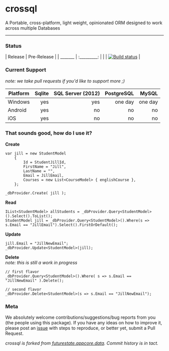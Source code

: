 crossql
============

A Portable, cross-platform, light weight, opinionated ORM designed to work across multiple Databases 

----

### Status ##

| Release | Pre-Release |
| _______ | :_________: |
|         | [![Build status](https://ci.appveyor.com/api/projects/status/25stvaknw7vrpjhc?svg=true)](https://ci.appveyor.com/project/ChaseFlorell/crossql) |

### Current Support ###

*note: we take pull requests if you'd like to support more ;)* 

| Platform      | Sqlite | SQL Server (2012) | PostgreSQL  | MySQL   |
| ------------- | -----: | ----------------: | ----------: | ------: |
| Windows       | yes    |  yes              | one day     | one day |
| Android       | yes    |  no               | no          | no      |
| iOS           | yes    |  no               | no          | no      |

### That sounds good, how do I use it? ###

<!--
We're working on building out the [Wiki](https://github.com/crossql/crossql/wiki), so more information will be found there. 

To get started, can either compile the project yourself. Simply clone the project to your Windows computer (we're currently using MSBuild and Powershell for our builds), and run the `build.ps1` script. From there you can either grab the dll's out of the `build-artifacts\output` directory, or scoop the nupkg out of the `build-artifacts` directory and drop it in your local nuget package source. 

Or you can just grab it from Nuget.org

    > Install-Package crossql

To give you a taste of what it looks like, here are some examples of CRUD operations.

-->

**Create**

    var jill = new StudentModel
        {
            Id = StudentJillId,
            FirstName = "Jill",
            LastName = "",
            Email = JillEmail,
            Courses = new List<CourseModel> { englishCourse },
        };

    _dbProvider.Create( jill );

**Read**

    IList<StudentModel> allStudents = _dbProvider.Query<StudentModel>().Select().ToList();
    StudentModel jill = _dbProvider.Query<StudentModel>().Where(s => s.Email == "JillEmail").Select().FirstOrDefault();

**Update**

    jill.Email = "JillNewEmail";
    _dbProvider.Update<StudentModel>(jill);

**Delete**  
*note: this is still a work in progress*

    // first flavor
    _dbProvider.Query<StudentModel>().Where( s => s.Email == "JillNewEmail" ).Delete();

    // second flavor
    _dbProvider.Delete<StudentModel>(s => s.Email == "JillNewEmail");

### Meta ###

We absolutely welcome contributions/suggestions/bug reports from you (the people using this package). If you have any ideas on how to improve it, please post an [issue](https://github.com/crossql/crossql/issues) with steps to reproduce, or better yet, submit a Pull Request.  

_*crossql* is forked from [futurestate.appcore.data](https://github.com/futurestatemobile/appcore.data). Commit history is in tact._
